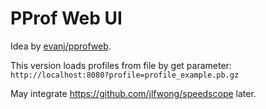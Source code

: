 # PProf Web UI

Idea by [evanj/pprofweb](https://github.com/evanj/pprofweb).

This version loads profiles from file by get parameter:
`http://localhost:8080?profile=profile_example.pb.gz`

May integrate https://github.com/jlfwong/speedscope later.